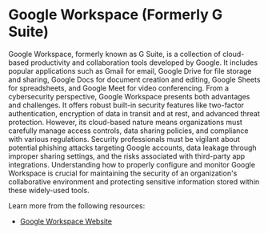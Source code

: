 # Google Workspace (Formerly G Suite)

Google Workspace, formerly known as G Suite, is a collection of cloud-based productivity and collaboration tools developed by Google. It includes popular applications such as Gmail for email, Google Drive for file storage and sharing, Google Docs for document creation and editing, Google Sheets for spreadsheets, and Google Meet for video conferencing. From a cybersecurity perspective, Google Workspace presents both advantages and challenges. It offers robust built-in security features like two-factor authentication, encryption of data in transit and at rest, and advanced threat protection. However, its cloud-based nature means organizations must carefully manage access controls, data sharing policies, and compliance with various regulations. Security professionals must be vigilant about potential phishing attacks targeting Google accounts, data leakage through improper sharing settings, and the risks associated with third-party app integrations. Understanding how to properly configure and monitor Google Workspace is crucial for maintaining the security of an organization's collaborative environment and protecting sensitive information stored within these widely-used tools.

Learn more from the following resources:

- [Google Workspace Website](https://workspace.google.com/intl/en_uk/)
